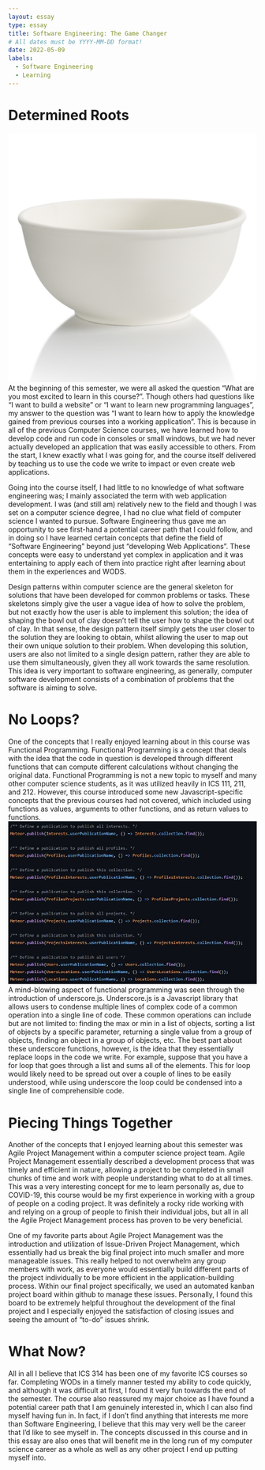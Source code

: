 ```yaml
---
layout: essay
type: essay
title: Software Engineering: The Game Changer
# All dates must be YYYY-MM-DD format!
date: 2022-05-09
labels:
  - Software Engineering
  - Learning
---
```




# Determined Roots

<img class="ui floated left medium image" src="../images/Bowl.jpg" width = "550">
At the beginning of this semester, we were all asked the question “What are you most excited to learn in this course?”. Though others had questions like “I want to build a website” or “I want to learn new programming languages”, my answer to the question was “I want to learn how to apply the knowledge gained from previous courses into a working application”. This is because in all of the previous Computer Science courses, we have learned how to develop code and run code in consoles or small windows, but we had never actually developed an application that was easily accessible to others. From the start, I knew exactly what I was going for, and the course itself delivered by teaching us to use the code we write to impact or even create web applications.

Going into the course itself, I had little to no knowledge of what software engineering was; I mainly associated the term with web application development. I was (and still am) relatively new to the field and though I was set on a computer science degree, I had no clue what field of computer science I wanted to pursue. Software Engineering thus gave me an opportunity to see first-hand a potential career path that I could follow, and in doing so I have learned certain concepts that define the field of “Software Engineering” beyond just “developing Web Applications”. These concepts were easy to understand yet complex in application and it was entertaining to apply each of them into practice right after learning about them in the experiences and WODS.


Design patterns within computer science are the general skeleton for solutions that have been developed for common problems or tasks. These skeletons simply give the user a vague idea of how to solve the problem, but not exactly how the user is able to implement this solution; the idea of shaping the bowl out of clay doesn’t tell the user how to shape the bowl out of clay. In that sense, the design pattern itself simply gets the user closer to the solution they are looking to obtain, whilst allowing the user to map out their own unique solution to their problem. When developing this solution, users are also not limited to a single design pattern, rather they are able to use them simultaneously, given they all work towards the same resolution. This idea is very important to software engineering, as generally, computer software development consists of a combination of problems that the software is aiming to solve.

# No Loops?

One of the concepts that I really enjoyed learning about in this course was Functional Programming. Functional Programming is a concept that deals with the idea that the code in question is developed through different functions that can compute different calculations without changing the original data. Functional Programming is not a new topic to myself and many other computer science students, as it was utilized heavily in ICS 111, 211, and 212. However, this course introduced some new Javascript-specific concepts that the previous courses had not covered, which included using functions as values, arguments to other functions, and as return values to functions. 
<img class="ui floated right medium image" src="../images/pub.JPG" width = "550">
A mind-blowing aspect of functional programming was seen through the introduction of underscore.js. Underscore.js is a Javascript library that allows users to condense multiple lines of complex code of a common operation into a single line of code. These common operations can include but are not limited to: finding the max or min in a list of objects, sorting a list of objects by a specific parameter, returning a single value from a group of objects, finding an object in a group of objects, etc. The best part about these underscore functions, however, is the idea that they essentially replace loops in the code we write. For example, suppose that you have a for loop that goes through a list and sums all of the elements. This for loop would likely need to be spread out over a couple of lines to be easily understood, while using underscore the loop could be condensed into a single line of comprehensible code.

# Piecing Things Together
Another of the concepts that I enjoyed learning about this semester was Agile Project Management within a computer science project team. Agile Project Management essentially described a development process that was timely and efficient in nature, allowing a project to be completed in small chunks of time and work with people understanding what to do at all times. This was a very interesting concept for me to learn personally as, due to COVID-19, this course would be my first experience in working with a group of people on a coding project. It was definitely a rocky ride working with and relying on a group of people to finish their individual jobs, but all in all the Agile Project Management process has proven to be very beneficial.

One of my favorite parts about Agile Project Management was the introduction and utilization of Issue-Driven Project Management, which essentially had us break the big final project into much smaller and more manageable issues. This really helped to not overwhelm any group members with work, as everyone would essentially build different parts of the project individually to be more efficient in the application-building process. Within our final project specifically, we used an automated kanban project board within github to manage these issues. Personally, I found this board to be extremely helpful throughout the development of the final project and I especially enjoyed the satisfaction of closing issues and seeing the amount of “to-do” issues shrink.

# What Now?

All in all I believe that ICS 314 has been one of my favorite ICS courses so far. Completing WODs in a timely manner tested my ability to code quickly, and although it was difficult at first, I found it very fun towards the end of the semester. The course also reassured my major choice as I have found a potential career path that I am genuinely interested in, which I can also find myself having fun in. In fact, if I don’t find anything that interests me more than Software Engineering, I believe that this may very well be the career that I’d like to see myself in. The concepts discussed in this course and in this essay are also ones that will benefit me in the long run of my computer science career as a whole as well as any other project I end up putting myself into.
